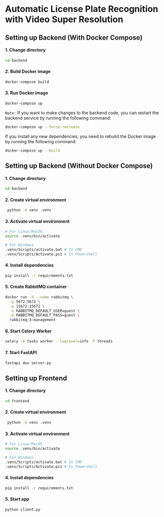 # Automatic License Plate Recognition with Video Super Resolution

## Setting up Backend (With Docker Compose)

#### 1. Change directory

```sh
cd backend
```

#### 2. Build Docker image

```sh
docker-compose build
```

#### 3. Run Docker image

```sh
docker-compose up
```

`Note:` If you want to make changes to the backend code, you can restart the backend service by running the following command:

```sh
docker-compose up --force-recreate
```

If you install any new dependencies, you need to rebuild the Docker image by running the following command:

```sh
docker-compose up --build
```

## Setting up Backend (Without Docker Compose)

#### 1. Change directory

```sh
cd backend
```

#### 2. Create virtual environment

```sh
 python -m venv .venv
```

#### 3. Activate virtual environment

```sh
# For Linux/MacOS
source .venv/bin/activate

# For Windows
.venv/Scripts/activate.bat # In CMD
.venv/Scripts/Activate.ps1 # In Powershell
```

#### 4. Install dependencies

```sh
pip install -r requirements.txt
```

#### 5. Create RabbitMQ container

```sh
docker run -d --name rabbitmq \
  -p 5672:5672 \
  -p 15672:15672 \
  -e RABBITMQ_DEFAULT_USER=guest \
  -e RABBITMQ_DEFAULT_PASS=guest \
  rabbitmq:3-management
```

#### 6. Start Celery Worker

```sh
celery -A tasks worker --loglevel=info -P threads
```

#### 7. Start FastAPI

```sh
fastapi dev server.py
```

## Setting up Frontend

#### 1. Change directory

```sh
cd frontend
```

#### 2. Create virtual environment

```sh
 python -m venv .venv
```

#### 3. Activate virtual environment

```sh
# For Linux/MacOS
source .venv/bin/activate

# For Windows
.venv/Scripts/activate.bat # In CMD
.venv/Scripts/Activate.ps1 # In Powershell
```

#### 4. Install dependencies

```sh
pip install -r requirements.txt
```

#### 5. Start app

```sh
python client.py
```
